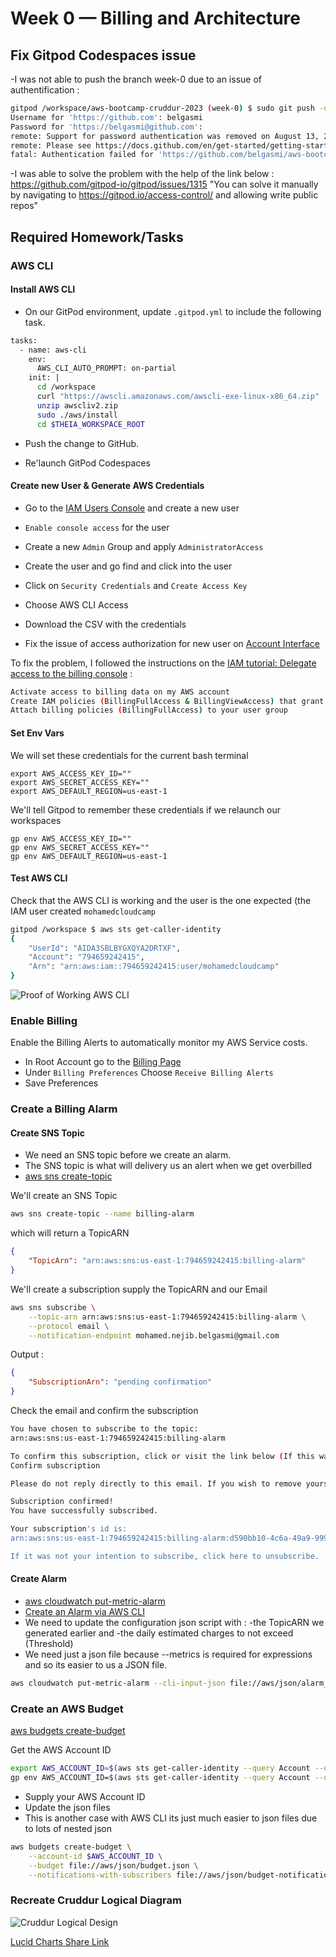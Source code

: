 # Week 0 — Billing and Architecture

## Fix Gitpod Codespaces issue
-I was not able to push the branch week-0 due to an issue of authentification :
```sh
gitpod /workspace/aws-bootcamp-cruddur-2023 (week-0) $ sudo git push -u origin week-0
Username for 'https://github.com': belgasmi
Password for 'https://belgasmi@github.com': 
remote: Support for password authentication was removed on August 13, 2021.
remote: Please see https://docs.github.com/en/get-started/getting-started-with-git/about-remote-repositories#cloning-with-https-urls for information on currently recommended modes of authentication.
fatal: Authentication failed for 'https://github.com/belgasmi/aws-bootcamp-cruddur-2023.git/'
```

-I was able to solve the problem with the help of the link below :
https://github.com/gitpod-io/gitpod/issues/1315 
"You can solve it manually by navigating to https://gitpod.io/access-control/ and allowing write public repos"

## Required Homework/Tasks

### AWS CLI

#### Install AWS CLI

- On our GitPod environment, update `.gitpod.yml` to include the following task.

```sh
tasks:
  - name: aws-cli
    env:
      AWS_CLI_AUTO_PROMPT: on-partial
    init: |
      cd /workspace
      curl "https://awscli.amazonaws.com/awscli-exe-linux-x86_64.zip" -o "awscliv2.zip"
      unzip awscliv2.zip
      sudo ./aws/install
      cd $THEIA_WORKSPACE_ROOT
```

- Push the change to GitHub.

- Re'launch GitPod Codespaces

#### Create new User & Generate AWS Credentials

- Go to the [IAM Users Console](https://us-east-1.console.aws.amazon.com/iamv2/home?region=us-east-1#/users) and create a new user
- `Enable console access` for the user
- Create a new `Admin` Group and apply `AdministratorAccess`
- Create the user and go find and click into the user
- Click on `Security Credentials` and `Create Access Key`
- Choose AWS CLI Access
- Download the CSV with the credentials

- Fix the issue of access authorization for new user on [Account Interface](https://us-east-1.console.aws.amazon.com/billing/home?region=us-east-1&skipRegion=true#/account)

To fix the problem, I followed the instructions on the [IAM tutorial: Delegate access to the billing console](https://docs.aws.amazon.com/IAM/latest/UserGuide/tutorial_billing.html?icmpid=docs_iam_console) :

```sh
Activate access to billing data on my AWS account
Create IAM policies (BillingFullAccess & BillingViewAccess) that grant permissions to billing data  
Attach billing policies (BillingFullAccess) to your user group
```

#### Set Env Vars

We will set these credentials for the current bash terminal
```
export AWS_ACCESS_KEY_ID=""
export AWS_SECRET_ACCESS_KEY=""
export AWS_DEFAULT_REGION=us-east-1
```

We'll tell Gitpod to remember these credentials if we relaunch our workspaces
```
gp env AWS_ACCESS_KEY_ID=""
gp env AWS_SECRET_ACCESS_KEY=""
gp env AWS_DEFAULT_REGION=us-east-1
```

#### Test AWS CLI
Check that the AWS CLI is working and the user is the one expected (the IAM user created `mohamedcloudcamp` 

```sh
gitpod /workspace $ aws sts get-caller-identity
{
    "UserId": "AIDA3SBLBYGXQYA2DRTXF",
    "Account": "794659242415",
    "Arn": "arn:aws:iam::794659242415:user/mohamedcloudcamp"
}
```
![Proof of Working AWS CLI](assets/proof-of-aws-cli.png)


### Enable Billing 

Enable the Billing Alerts to automatically monitor my AWS Service costs.

- In Root Account go to the [Billing Page](https://console.aws.amazon.com/billing/)
- Under `Billing Preferences` Choose `Receive Billing Alerts`
- Save Preferences

### Create a Billing Alarm

#### Create SNS Topic

- We need an SNS topic before we create an alarm.
- The SNS topic is what will delivery us an alert when we get overbilled
- [aws sns create-topic](https://docs.aws.amazon.com/cli/latest/reference/sns/create-topic.html)

We'll create an SNS Topic
```sh
aws sns create-topic --name billing-alarm
```
which will return a TopicARN
```json
{
    "TopicArn": "arn:aws:sns:us-east-1:794659242415:billing-alarm"
}
```

We'll create a subscription supply the TopicARN and our Email
```sh
aws sns subscribe \
    --topic-arn arn:aws:sns:us-east-1:794659242415:billing-alarm \
    --protocol email \
    --notification-endpoint mohamed.nejib.belgasmi@gmail.com
```
Output : 
```json
{
    "SubscriptionArn": "pending confirmation"
}
```

Check the email and confirm the subscription
```sh
You have chosen to subscribe to the topic:
arn:aws:sns:us-east-1:794659242415:billing-alarm

To confirm this subscription, click or visit the link below (If this was in error no action is necessary):
Confirm subscription

Please do not reply directly to this email. If you wish to remove yourself from receiving all future SNS subscription confirmation requests please send an email to sns-opt-out
```

```sh
Subscription confirmed!
You have successfully subscribed.

Your subscription's id is:
arn:aws:sns:us-east-1:794659242415:billing-alarm:d590bb10-4c6a-49a9-9997-5749be7133bb

If it was not your intention to subscribe, click here to unsubscribe.
```

#### Create Alarm

- [aws cloudwatch put-metric-alarm](https://docs.aws.amazon.com/cli/latest/reference/cloudwatch/put-metric-alarm.html)
- [Create an Alarm via AWS CLI](https://aws.amazon.com/premiumsupport/knowledge-center/cloudwatch-estimatedcharges-alarm/)
- We need to update the configuration json script with :
	-the TopicARN we generated earlier 
	and
	-the daily estimated charges to not exceed (Threshold)
- We need just a json file because --metrics is required for expressions and so its easier to us a JSON file.

```sh
aws cloudwatch put-metric-alarm --cli-input-json file://aws/json/alarm_config.json
```
### Create an AWS Budget

[aws budgets create-budget](https://docs.aws.amazon.com/cli/latest/reference/budgets/create-budget.html)

Get the AWS Account ID
```sh
export AWS_ACCOUNT_ID=$(aws sts get-caller-identity --query Account --output text)
gp env AWS_ACCOUNT_ID=$(aws sts get-caller-identity --query Account --output text)
```

- Supply your AWS Account ID
- Update the json files
- This is another case with AWS CLI its just much easier to json files due to lots of nested json

```sh
aws budgets create-budget \
    --account-id $AWS_ACCOUNT_ID \
    --budget file://aws/json/budget.json \
    --notifications-with-subscribers file://aws/json/budget-notifications-with-subscribers.json
```

### Recreate Cruddur Logical Diagram

![Cruddur Logical Design](assets/CreddurLogicalDiagram.jpeg)

[Lucid Charts Share Link](https://lucid.app/lucidchart/3697c32e-4a49-4518-8066-b12d57d6c5dd/edit?viewport_loc=-1384%2C-685%2C3150%2C1395%2C0_0&invitationId=inv_c7d489ab-9b15-4657-b969-21bb2cbb4dbf) 




